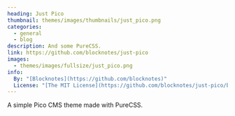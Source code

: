 ```yaml
---
heading: Just Pico
thumbnail: themes/images/thumbnails/just_pico.png
categories:
  - general
  - blog
description: And some PureCSS.
link: https://github.com/blocknotes/just-pico
images:
  - themes/images/fullsize/just_pico.png
info:
  By: "[Blocknotes](https://github.com/blocknotes)"
  License: "[The MIT License](https://github.com/blocknotes/just-pico/blob/master/LICENSE)"
---
```


A simple Pico CMS theme made with PureCSS.
